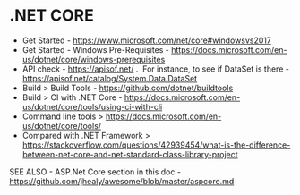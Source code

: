 # .NET CORE
* Get Started - https://www.microsoft.com/net/core#windowsvs2017
* Get Started - Windows Pre-Requisites - https://docs.microsoft.com/en-us/dotnet/core/windows-prerequisites
* API check - https://apisof.net/ .  For instance, to see if DataSet is there - https://apisof.net/catalog/System.Data.DataSet
* Build > Build Tools - https://github.com/dotnet/buildtools
* Build > CI with .NET Core - https://docs.microsoft.com/en-us/dotnet/core/tools/using-ci-with-cli
* Command line tools > https://docs.microsoft.com/en-us/dotnet/core/tools/
* Compared with .NET Framework > https://stackoverflow.com/questions/42939454/what-is-the-difference-between-net-core-and-net-standard-class-library-project

SEE ALSO - ASP.Net Core section in this doc - https://github.com/jhealy/awesome/blob/master/aspcore.md
